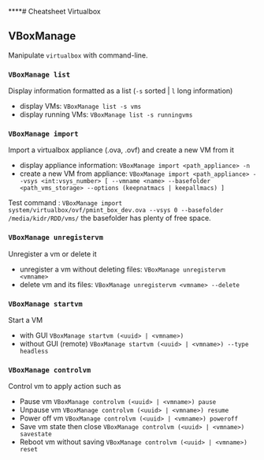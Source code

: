 ****# Cheatsheet Virtualbox

## VBoxManage

Manipulate `virtualbox` with command-line.

### `VBoxManage list`

Display information formatted as a list (`-s` sorted | `l` long information)

- display VMs: `VBoxManage list -s vms` 
- display running VMs: `VBoxManage list -s runningvms` 

### `VBoxManage import`

Import a virtualbox appliance (.ova, .ovf) and create a new VM from it

- display appliance information: `VBoxManage import <path_appliance> -n`
- create a new VM from appliance: `VBoxManage import <path_appliance> --vsys <int:vsys_number> [ --vmname <name> --basefolder <path_vms_storage> --options (keepnatmacs | keepallmacs) ]`

Test command : `VBoxManage import system/virtualbox/ovf/pmint_box_dev.ova --vsys 0 --basefolder /media/kidr/RDD/vms/` the basefolder has plenty of free space.

### `VBoxManage unregistervm`

Unregister a vm or delete it

- unregister a vm without deleting files: `VBoxManage unregistervm <vmname>`
- delete vm and its files: `VBoxManage unregistervm <vmname> --delete`

### `VBoxManage startvm`

Start a VM

- with GUI `VBoxManage startvm (<uuid> | <vmname>)`
- without GUI (remote) `VBoxManage startvm (<uuid> | <vmname>) --type headless`

### `VBoxManage controlvm`

Control vm to apply action such as

- Pause vm `VBoxManage controlvm (<uuid> | <vmname>) pause`
- Unpause vm `VBoxManage controlvm (<uuid> | <vmname>) resume`
- Power off vm `VBoxManage controlvm (<uuid> | <vmname>) poweroff`
- Save vm state then close `VBoxManage controlvm (<uuid> | <vmname>) savestate`
- Reboot vm without saving `VBoxManage controlvm (<uuid> | <vmname>) reset`
